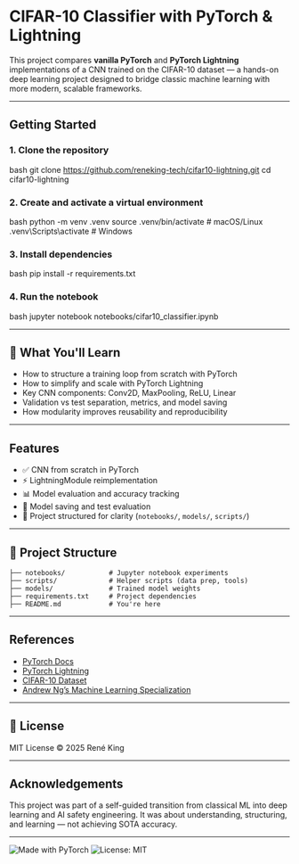 # CIFAR-10 Classifier with PyTorch & Lightning

This project compares **vanilla PyTorch** and **PyTorch Lightning** implementations of a CNN trained on the CIFAR-10 dataset — a hands-on deep learning project designed to bridge classic machine learning with more modern, scalable frameworks.

---

## Getting Started

### 1. Clone the repository

bash
git clone https://github.com/reneking-tech/cifar10-lightning.git
cd cifar10-lightning

### 2. Create and activate a virtual environment

bash
python -m venv .venv
source .venv/bin/activate  # macOS/Linux
.venv\Scripts\activate     # Windows


### 3. Install dependencies

bash
pip install -r requirements.txt


### 4. Run the notebook

bash
jupyter notebook notebooks/cifar10_classifier.ipynb


---

## 🧠 What You'll Learn

* How to structure a training loop from scratch with PyTorch
* How to simplify and scale with PyTorch Lightning
* Key CNN components: Conv2D, MaxPooling, ReLU, Linear
* Validation vs test separation, metrics, and model saving
* How modularity improves reusability and reproducibility

---

## Features

* ✅ CNN from scratch in PyTorch
* ⚡ LightningModule reimplementation
* 📊 Model evaluation and accuracy tracking
* 💾 Model saving and test evaluation
* 🧼 Project structured for clarity (`notebooks/`, `models/`, `scripts/`)

---

## 📂 Project Structure

```
├── notebooks/           # Jupyter notebook experiments
├── scripts/             # Helper scripts (data prep, tools)
├── models/              # Trained model weights
├── requirements.txt     # Project dependencies
├── README.md            # You're here
```

---

## References

* [PyTorch Docs](https://pytorch.org/docs/stable/index.html)
* [PyTorch Lightning](https://lightning.ai/docs/pytorch/stable/)
* [CIFAR-10 Dataset](https://www.cs.toronto.edu/~kriz/cifar.html)
* [Andrew Ng’s Machine Learning Specialization](https://www.coursera.org/specializations/machine-learning-introduction)

---

## 🔖 License

MIT License © 2025 René King

---

## Acknowledgements

This project was part of a self-guided transition from classical ML into deep learning and AI safety engineering. It was about understanding, structuring, and learning — not achieving SOTA accuracy.

---

![Made with PyTorch](https://img.shields.io/badge/Made%20with-PyTorch-red)
![License: MIT](https://img.shields.io/badge/License-MIT-green.svg)
